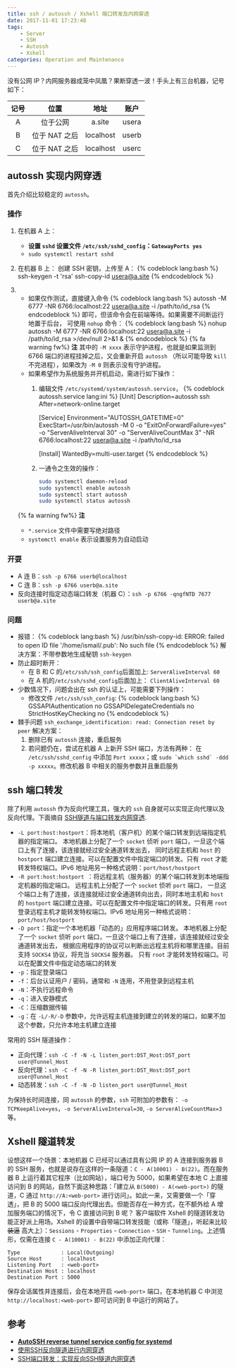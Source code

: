 ```yaml
---
title: ssh / autossh / Xshell 端口转发及内网穿透
date: 2017-11-01 17:23:48
tags:
    - Server
    - SSH
    - Autossh
    - Xshell
categories: Operation and Maintenance
---
```


没有公网 IP？内网服务器成笼中凤凰？果断穿透一波！手头上有三台机器，记号如下：

| 记号 | 位置          | 地址      | 账户  |
| :--: | :--:          | :--:      | :--:  |
| A    | 位于公网      | a.site    | usera |
| B    | 位于 NAT 之后 | localhost | userb |
| C    | 位于 NAT 之后 | localhost | userc |

<!-- more -->

## autossh 实现内网穿透

首先介绍比较稳定的 `autossh`。

### 操作

1. 在机器 A 上：
   - **设置 `sshd` 设置文件 `/etc/ssh/sshd_config`：`GatewayPorts yes`**
   - `sudo systemctl restart sshd`
1. 在机器 B 上：
   创建 SSH 密钥，上传至 A：
   {% codeblock lang:bash %}
   ssh-keygen -t 'rsa'
   ssh-copy-id usera@a.site
   {% endcodeblock %}
1. - 如果仅作测试，直接键入命令
     {% codeblock lang:bash %}
     autossh -M 6777 -NR 6766:localhost:22 usera@a.site -i /path/to/id_rsa
     {% endcodeblock %}
     即可，但该命令会在前端等待。如果需要不间断运行地置于后台，
     可使用 `nohup` 命令：
     {% codeblock lang:bash %}
     nohup autossh -M 6777 -NR 6766:localhost:22 usera@a.site -i /path/to/id_rsa >/dev/null 2>&1 &
     {% endcodeblock %}
     {% fa warning fw%} **注** 其中的 `-M xxxx` 表示守护进程，也就是如果监测到 6766 端口的进程挂掉之后，又会重新开启 `autossh` （所以可能导致 `kill` 不完进程），如果改为 `-M 0` 则表示没有守护进程。
   - 如果希望作为系统服务并开机启动，需进行如下操作：
     1. 编辑文件 `/etc/systemd/system/autossh.service`，
        {% codeblock autossh.service lang:ini %}
        [Unit]
        Description=autossh ssh
        After=network-online.target

        [Service]
        Environment="AUTOSSH_GATETIME=0"
        ExecStart=/usr/bin/autossh -M 0 -o "ExitOnForwardFailure=yes" -o "ServerAliveInterval 30" -o "ServerAliveCountMax 3" -NR 6766:localhost:22 usera@a.site -i /path/to/id_rsa

        [Install]
        WantedBy=multi-user.target
        {% endcodeblock %}
     1. 一通令之生效的操作：
        ```bash
        sudo systemctl daemon-reload
        sudo systemctl enable autossh
        sudo systemctl start autossh
        sudo systemctl status autossh
        ```

    {% fa warning fw%} **注**
    - `*.service` 文件中需要写绝对路径
    - `systemctl enable` 表示设置服务为自动启动

### 开耍

- A 连 B：`ssh -p 6766 userb@localhost`
- C 连 B：`ssh -p 6766 userb@a.site`
- 反向连接时指定动态端口转发（机器 C）：`ssh -p 6766 -qngfNTD 7677 userb@a.site`

### 问题

- 报错：
  {% codeblock lang:bash %}
  /usr/bin/ssh-copy-id: ERROR: failed to open ID file '/home/ismail/.pub': No such file
  {% endcodeblock %}
  解决方案：不带参数地生成秘钥 `ssh-keygen`
- 防止超时断开：
  - 在 B 和 C 的`/etc/ssh/ssh_config`后面加上: `ServerAliveInterval 60`
  - 在 A 机的`/etc/ssh/sshd_config`后面加上： `ClientAliveInterval 60`
- 少数情况下，问题会出在 ssh 的认证上，可能需要下列操作：
  - 修改文件 `/etc/ssh/ssh_config`:
    {% codeblock lang:bash %}
    GSSAPIAuthentication no
    GSSAPIDelegateCredentials no
    StrictHostKeyChecking no
    {% endcodeblock %}
- 棘手问题 `ssh_exchange_identification: read: Connection reset by peer` 解决方案：
  1. 删除已有 `autossh` 连接，重启服务
  1. 若问题仍在，尝试在机器 A 上新开 SSH 端口，方法有两种：
     在 `/etc/ssh/sshd_config` 中添加 `Port xxxxx`；或 <code>sudo \`which sshd\` -ddd -p xxxxx</code>。修改机器 B 中相关的服务参数并且重启服务


## ssh 端口转发

除了利用 `autossh` 作为反向代理工具，强大的 `ssh` 自身就可以实现正向代理以及反向代理。下面摘自 [SSH隧道与端口转发内网穿透](http://blog.csdn.net/zhanlanmg/article/details/47946753).

- `-L port:host:hostport`：将本地机（客户机）的某个端口转发到远端指定机器的指定端口。  本地机器上分配了一个 `socket` 侦听 `port` 端口，一旦这个端口上有了连接，该连接就经过安全通道转发出去，  同时远程主机和 `host` 的 `hostport` 端口建立连接。可以在配置文件中指定端口的转发。只有 `root` 才能转发特权端口。IPv6 地址用另一种格式说明：`port/host/hostport`
- `-R port:host:hostport `：将远程主机（服务器）的某个端口转发到本地端指定机器的指定端口。  远程主机上分配了一个 `socket` 侦听 `port` 端口，  一旦这个端口上有了连接，该连接就经过安全通道转向出去，同时本地主机和 `host` 的 `hostport` 端口建立连接。可以在配置文件中指定端口的转发。只有用 `root` 登录远程主机才能转发特权端口。IPv6 地址用另一种格式说明：`port/host/hostport`
- `-D port`：指定一个本地机器「动态的」应用程序端口转发。  本地机器上分配了一个 `socket` 侦听 `port` 端口，一旦这个端口上有了连接，该连接就经过安全通道转发出去，  根据应用程序的协议可以判断出远程主机将和哪里连接。目前支持 `SOCKS4` 协议，将充当 `SOCKS4` 服务器。  只有 `root` 才能转发特权端口。可以在配置文件中指定动态端口的转发
- `-p`：指定登录端口
- `-f`：后台认证用户 / 密码，通常和 `-N` 连用，不用登录到远程主机
- `-N`：不执行远程命令
- `-q`：进入安静模式
- `-C`：压缩数据传输
- `-g`：在 `-L/-R/-D` 参数中，允许远程主机连接到建立的转发的端口，如果不加这个参数，只允许本地主机建立连接

常用的 SSH 隧道操作：

- 正向代理：`ssh -C -f -N -L listen_port:DST_Host:DST_port user@Tunnel_Host`
- 反向代理：`ssh -C -f -N -R listen_port:DST_Host:DST_port user@Tunnel_Host`
- 动态转发：`ssh -C -f -N -D listen_port user@Tunnel_Host`

为保持长时间连接，同 `autossh` 的参数，`ssh` 可附加的参数有： `-o TCPKeepAlive=yes`，`-o ServerAliveInterval=30`, `-o ServerAliveCountMax=3` 等。

## Xshell 隧道转发

设想这样一个场景：本地机器 C 已经可以通过具有公网 IP 的 A 连接到服务器 B 的 SSH 服务，也就是说存在这样的一条隧道：`C - A(10001) - B(22)`。而在服务器 B 上运行着其它程序（比如网站），端口号为 5000，如果希望在本地 C 上直接访问到 B 的网站，自然下面这种思路：「建立从 `B(5000) - A(<web-port>)` 的隧道，C 通过 `http://A:<web-port>` 进行访问」。如此一来，又需要做一个「穿透」，把 B 的 5000 端口反向代理出去。但能否存在一种方式，在不额外给 A 增加服务端口的情况下，令 C 直接访问到 B 呢？
客户端软件 Xshell 的隧道转发功能正好派上用场。Xshell 的设置中自带端口转发技能（或称「隧道」，听起来比较 ~~装逼~~ 高大上）：`Sessions` - `Properties` - `Connection` - `SSH` - `Tunneling`。上述情形，仅需在连接 `C - A(10001) - B(22)` 中添加正向代理：

```
Type             : Local(Outgoing)
Source Host      : localhost
Listening Port   : <web-port>
Destination Host : localhost
Destination Port : 5000
```

保存会话属性并连接后，会在本地开启 `<web-port>` 端口，在本地机器 C 中浏览 `http://localhost:<web-port>` 即可访问到 B 中运行的网站了。

## 参考

- [**AutoSSH reverse tunnel service config for systemd**](https://gist.github.com/ntrepid8/0af12c012dd2567c800799d86eb44f90)
- [使用SSH反向隧道进行内网穿透](http://arondight.me/2016/02/17/%E4%BD%BF%E7%94%A8SSH%E5%8F%8D%E5%90%91%E9%9A%A7%E9%81%93%E8%BF%9B%E8%A1%8C%E5%86%85%E7%BD%91%E7%A9%BF%E9%80%8F)
- [SSH端口转发：实现反向SSH隧道内网穿透](http://www.huangwenchao.com.cn/2016/10/ssh-reverse-tunnel.html)
